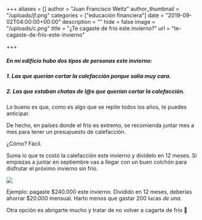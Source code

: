 +++
aliases = []
author = "Juan Francisco Weitz"
author_thumbnail = "/uploads/jf.png"
categories = ["educación financiera"]
date = "2019-09-02T04:00:00+00:00"
description = ""
hide = false
image = "/uploads/c.png"
title = "¿Te cagaste de frío este invierno?"
url = "te-cagaste-de-frío-este-invierno"

+++
##### En mi edificio hubo dos tipos de personas este invierno:

##### 1. Las que querían cortar la calefacción porque salía muy cara.

##### 2. Las que estaban chatas de l@s que querían cortar la calefacción.

Lo bueno es que, como es algo que se repite todos los años, te puedes anticipar.

De hecho, en países donde el frío es extremo, se recomienda juntar mes a mes para tener un presupuesto de calefacción.

¿Cómo? Fácil.

Suma lo que te costó la calefacción este invierno y divídelo en 12 meses. Si empiezas a juntar en septiembre vas a llegar con un buen colchón para disfrutar el próximo invierno sin frío.

<div style=“text-align:center”><img src=“/uploads/5-errores-com7045.png”> </div>

Ejemplo: pagaste $240.000 este invierno. Dividido en 12 meses, deberías ahorrar $20.000 mensual. Harto menos que gastar 200 lucas _de una_.

Otra opción es abrigarte mucho y tratar de no volver a cagarte de frío 🥶